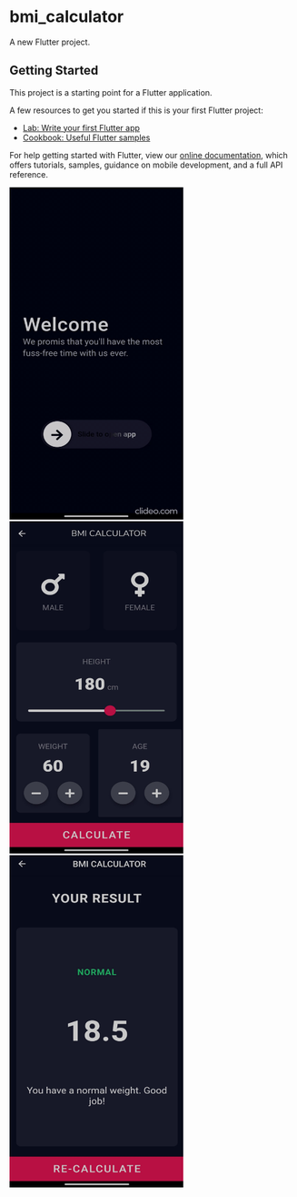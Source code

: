 # bmi_calculator

A new Flutter project.

## Getting Started

This project is a starting point for a Flutter application.

A few resources to get you started if this is your first Flutter project:

- [Lab: Write your first Flutter app](https://flutter.dev/docs/get-started/codelab)
- [Cookbook: Useful Flutter samples](https://flutter.dev/docs/cookbook)

For help getting started with Flutter, view our
[online documentation](https://flutter.dev/docs), which offers tutorials,
samples, guidance on mobile development, and a full API reference.

<img src ="Screen(1)_welcome_screen.gif" width="306" height="584" >  
<img src ="Screen(2)_input_screen.jpg" width="306" height="584" > <img src ="Screen(3)_result_screen.jpg" width="306" height="584" >
                                                                     

